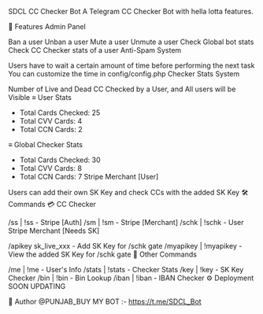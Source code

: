 SDCL CC Checker Bot
A Telegram CC Checker Bot with hella lotta features.

🚀 Features
Admin Panel

Ban a user
Unban a user
Mute a user
Unmute a user
Check Global bot stats
Check CC Checker stats of a user
Anti-Spam System

Users have to wait a certain amount of time before performing the next task
You can customize the time in config/config.php
Checker Stats System

Number of Live and Dead CC Checked by a User, and All users will be Visible
≡ User Stats

- Total Cards Checked: 25
- Total CVV Cards: 4
- Total CCN Cards: 2

≡ Global Checker Stats

- Total Cards Checked: 30
- Total CVV Cards: 8
- Total CCN Cards: 7
Stripe Merchant [User]

Users can add their own SK Key and check CCs with the added SK Key
🛠 Commands
💳 CC Checker

/ss | !ss - Stripe [Auth]
/sm | !sm - Stripe [Merchant]
/schk | !schk - User Stripe Merchant [Needs SK]

/apikey sk_live_xxx - Add SK Key for /schk gate
/myapikey | !myapikey - View the added SK Key for /schk gate
📡 Other Commands

/me | !me - User's Info
/stats | !stats - Checker Stats
/key | !key - SK Key Checker
/bin | !bin - Bin Lookup
/iban | !iban - IBAN Checker
⚙️ Deployment
SOON UPDATING

🎯 Author
@PUNJAB_BUY
MY BOT :- https://t.me/SDCL_Bot
